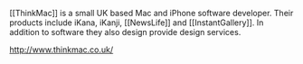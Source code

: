[[ThinkMac]] is a small UK based Mac and iPhone software developer. Their products include iKana, iKanji, [[NewsLife]] and [[InstantGallery]]. In addition to software they also design provide design services.

http://www.thinkmac.co.uk/